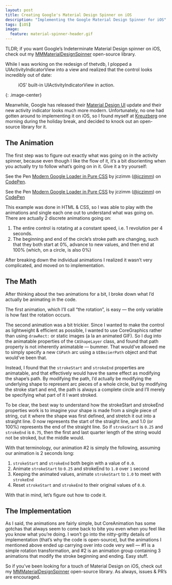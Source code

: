 ```yaml
---
layout: post
title: Creating Google's Material Design Spinner on iOS
description: "Implementing the Google Material Design Spinner for iOS"
tags: [iOS]
image:
  feature: material-spinner-header.gif
---
```


TLDR; if you want Google’s Indeterminate Material Design spinner on iOS, check out my [MMMaterialDesignSpinner](https://github.com/misterwell/MMMaterialDesignSpinner) open-source library.

While I was working on the redesign of thetvdb, I plopped a UIActivityIndicatorView into a view and realized that the control looks incredibly out of date:

<figure>
    <img src="http://mikethinkingoutloud.com/wp-content/uploads/2014/06/ActivityIndicator.gif" alt="">
    <figcaption>iOS' built-in UIActivityIndicatorView in action.</figcaption>
</figure>
{: .image-center}


Meanwhile, Google has released their [Material Design UI](http://www.google.com/design/spec/material-design/introduction.html) update and their new activity indicator looks much more modern. Unfortunately, no one had gotten around to implementing it on iOS, so I found myself at [Kreuzberg](http://blog.kreuzbergcalifornia.com) one morning during the holiday break, and decided to knock out an open-source library for it.

## The Animation

The first step was to figure out exactly what was going on in the activity spinner, because even though I like the flow of it, it’s a bit disorienting when you actually try to follow what’s going on in it. Give it a try yourself:

<p data-height="240" data-theme-id="0" data-slug-hash="vEBpoL" data-default-tab="result" data-user="jczimm" data-embed-version="2" class="codepen">See the Pen <a href="http://codepen.io/jczimm/pen/vEBpoL/">Modern Google Loader in Pure CSS</a> by jczimm (<a href="http://codepen.io/jczimm">@jczimm</a>) on <a href="http://codepen.io">CodePen</a>.</p>
<script async src="//assets.codepen.io/assets/embed/ei.js"></script>  

See the Pen [Modern Google Loader in Pure CSS](http://codepen.io/jczimm/pen/vEBpoL/) by jczimm ([@jczimm](http://codepen.io/jczimm)) on [CodePen](http://codepen.io)

This example was done in HTML & CSS, so I was able to play with the animations and single each one out to understand what was going on. There are actually 2 discrete animations going on:

1.  The entire control is rotating at a constant speed, i.e. 1 revolution per 4 seconds.
2.  The beginning and end of the circle’s stroke path are changing, such that they both start at 0%, advance to new values, and then end at 100% (which, on a circle, is also 0%)

After breaking down the individual animations I realized it wasn’t very complicated, and moved on to implementation.

## The Math

After thinking about the two animations for a bit, I broke down what I’d actually be animating in the code.

The first animation, which I’ll call “the rotation”, is easy — the only variable is how fast the rotation occurs.

The second animation was a bit trickier. Since I wanted to make the control as lightweight & efficient as possible, I wanted to use CoreGraphics rather than using `drawRect:` or static images (a la an animated GIF). So I dug into the animatable properties of the `CAShapeLayer` class, and found that path property is not inherently animatable — bummer. That would’ve allowed me to simply specify a new `CGPath` arc using a `UIBezierPath` object and that would’ve been that.

Instead, I found that the `strokeStart` and `strokeEnd` properties are animatable, and that effectively would have the same effect as modifying the shape’s path. By modifying the path, I’d actually be modifying the underlying shape to represent arc pieces of a whole circle, but by modifying the stroke start and end, the path is always a complete circle and I’ll merely be specifying what part of it I want stroked.

To be clear, the best way to understand how the strokeStart and strokeEnd properties work is to imagine your shape is made from a single piece of string, cut it where the shape was first defined, and stretch it out into a straight line. 0 now represents the start of the straight line, and 1.0 (or 100%) represents the end of the straight line. So if `strokeStart` is `0.25` and `strokeEnd` is `0.75`, then the first and last quarter length of the string would not be stroked, but the middle would.

With that terminology, our animation #2 is simply the following, assuming our animation is 2 seconds long:

1.  `strokeStart` and `strokeEnd` both begin with a value of `0.0`.
2.  Animate `strokeStart` to `0.25` and strokeEnd to `1.0` over `1` second
3.  Keeping the animated values, animate `strokeStart` to `1.0` to meet with `strokeEnd`
4.  Reset `strokeStart` and `strokeEnd` to their original values of `0.0`.

With that in mind, let’s figure out how to code it.

## The Implementation

As I said, the animations are fairly simple, but CoreAnimation has some gotchas that always seem to come back to bite you even when you feel like you know what you’re doing. I won’t go into the nitty-gritty details of implementation (that’s why the code is open-source), but the animations I mentioned above ended up carrying over into code very well — #1 is a simple rotation transformation, and #2 is an animation group containing 3 animations that modify the stroke beginning and ending. Easy stuff.

So if you’ve been looking for a touch of Material Design on iOS, check out my [MMMaterialDesignSpinner](https://github.com/misterwell/MMMaterialDesignSpinner) open-source library. As always, issues & PR’s are encouraged.
